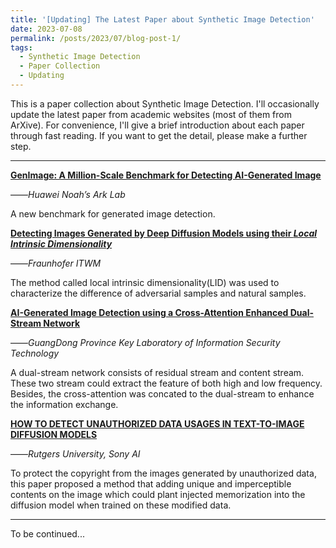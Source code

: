 ```yaml
---
title: '[Updating] The Latest Paper about Synthetic Image Detection'
date: 2023-07-08
permalink: /posts/2023/07/blog-post-1/
tags:
  - Synthetic Image Detection
  - Paper Collection
  - Updating
---
```


This is a paper collection about Synthetic Image Detection. I'll occasionally update the latest paper from academic websites (most of them from ArXive). For convenience, I'll give a brief introduction about each paper through fast reading. If you want to get the detail, please make a further step.

---

**[GenImage: A Million-Scale Benchmark for Detecting AI-Generated Image](https://arxiv.org/abs/2306.08571)** 

——*Huawei Noah’s Ark Lab*

A new benchmark for generated image detection.

**[Detecting Images Generated by Deep Diffusion Models using their *Local Intrinsic Dimensionality*](https://arxiv.org/abs/2307.02347)**

——*Fraunhofer ITWM*

The method called local intrinsic dimensionality(LID) was used to characterize the difference of adversarial samples and natural samples.

**[AI-Generated Image Detection using a Cross-Attention Enhanced Dual-Stream Network](https://arxiv.org/abs/2306.07005)**

——*GuangDong Province Key Laboratory of Information Security Technology*

A dual-stream network consists of residual stream and content stream. These two stream could extract the feature of both high and low frequency. Besides, the cross-attention was concated to the dual-stream to enhance the information exchange.

**[HOW TO DETECT UNAUTHORIZED DATA USAGES IN TEXT-TO-IMAGE DIFFUSION MODELS](https://arxiv.org/abs/2307.03108)**

——*Rutgers University, Sony AI*

To protect the copyright from the images generated by unauthorized data, this paper proposed a method that adding unique and imperceptible contents on the image which could plant injected memorization into the diffusion model when trained on these modified data.

---
To be continued...

